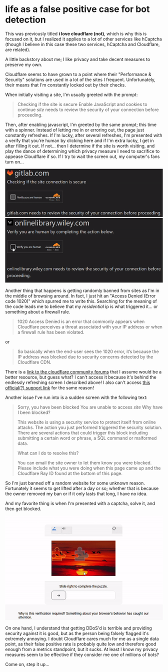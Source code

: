 # life as a false positive case for bot detection

This was previously titled **i love cloudflare (not)**, which is why this is
focused on it, but I realized it applies to a lot of other services like
hCaptcha (though I believe in this case these two services, hCaptcha and
Cloudflare, are related).

A little backstory about me; I like privacy and take decent measures to preserve
my own.

Cloudflare seems to have grown to a point where their "Performance & Security"
solutions are used in a lot of the sites I frequent. Unfortunately, their means
that I'm constantly locked out by their checks.

When initially visiting a site, I'm usually greeted with the prompt:

> Checking if the site is secure Enable JavaScript and cookies to continue
> _site_ needs to review the security of your connection before proceeding.

Then, after enabling javascript, I'm greeted by the same prompt; this time with
a spinner. Instead of letting me in or erroring out, the page just constantly
refreshes. If I'm lucky, after several refreshes, I'm presented with a verify
that you're human by clicking here and if I'm extra lucky, I get in after
filling it out. If not... then I determine if the site is worth visiting, and
play the dance of determining which privacy measure I need to sacrifice to
appease Cloudflare if so. If I try to wait the screen out, my computer's fans
turn on...

![verification-loop](/blobs/70/verification-loop.gif)
![verification-loop-2](/blobs/70/verification-loop-2.gif)

Another thing that happens is getting randomly banned from sites as I'm in the
middle of browsing around. In fact, I just hit an "Access Denied (Error code
1020)" which spurred me to write this. Searching for the meaning of the code
leads me to believe that my _residential_ ip is what triggered it... or
something about a firewall rule.

> 1020 Access Denied is an error that commonly appears when Cloudflare perceives
> a threat associated with your IP address or when a firewall rule has been
> violated.

or

> So basically when the end-user sees the 1020 error, it’s because the IP
> address was blocked due to security concerns detected by the Cloudflare CDN.

There is a
[link to the cloudflare community forums](https://community.cloudflare.com/t/community-tip-access-was-denied-error-code-1020/66439)
that I assume would be a better resource, but guess what? I can't access it
because it's behind the endlessly refreshing screen I described above! I also
can't access
[this official(?) support link](https://support.cloudflare.com/hc/en-us/articles/360029779472-Troubleshooting-Cloudflare-1XXX-errors)
for the same reason!

Another issue I've run into is a sudden screen with the following text:

> Sorry, you have been blocked You are unable to access _site_ Why have I been
> blocked?
>
> This website is using a security service to protect itself from online
> attacks. The action you just performed triggered the security solution. There
> are several actions that could trigger this block including submitting a
> certain word or phrase, a SQL command or malformed data.
>
> What can I do to resolve this?
>
> You can email the site owner to let them know you were blocked. Please include
> what you were doing when this page came up and the Cloudflare Ray ID found at
> the bottom of this page.

So I'm just banned off a random website for some unknown reason. Fortunately it
seems to get lifted after a day or so; whether that is because the owner removed
my ban or if it only lasts that long, I have no idea.

And my favorite thing is when I'm presented with a captcha, solve it, and then
get blocked.

![solved-and-blocked](/blobs/70/solved-and-blocked.gif)

On one hand, I understand that getting DDoS'd is terrible and providing security
against it is good, but as the person being falsely flagged it's extremely
annoying. I doubt Cloudflare cares much for me as a single data point, as their
false positive rate is probably quite low and therefore good enough from a
metrics standpoint, but it sucks. At least I know my privacy measures seem to be
effective if they consider me one of millions of bots?

Come on, step it up...

